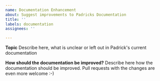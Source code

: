 ```yaml
---
name: Documentation Enhancement
about: Suggest improvements to Padricks Documentation
title: ''
labels: documentation
assignees: ''

---
```


**Topic**
Describe here, what is unclear or left out in Padrick's current documentation

**How should the documentation be improved?**
Describe here how the documentation should be improved. Pull requests with the changes are even more welcome :-)

